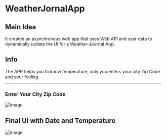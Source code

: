 # WeatherJornalApp

## Main Idea
It creates an asynchronous web app that uses Web API and user data to dynamically update the UI for a Weather-Journal App.

## Info
The APP helps you to know temperature, only you enters your city Zip Code and your feeling.

<hr>

### Enter Your City Zip Code
![image](https://user-images.githubusercontent.com/94763036/194778591-47b232d5-f54d-4c1b-970f-d1d6b5c885e7.png)

## Final UI with Date and Temperature
![image](https://user-images.githubusercontent.com/94763036/194778655-add123af-2501-42f0-8825-b6c3aa6f26df.png)
